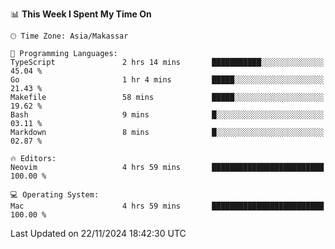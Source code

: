 <!--START_SECTION:waka-->
📊 **This Week I Spent My Time On** 

```text
🕑︎ Time Zone: Asia/Makassar

💬 Programming Languages: 
TypeScript               2 hrs 14 mins       ███████████░░░░░░░░░░░░░░   45.04 % 
Go                       1 hr 4 mins         █████░░░░░░░░░░░░░░░░░░░░   21.43 % 
Makefile                 58 mins             █████░░░░░░░░░░░░░░░░░░░░   19.62 % 
Bash                     9 mins              █░░░░░░░░░░░░░░░░░░░░░░░░   03.11 % 
Markdown                 8 mins              █░░░░░░░░░░░░░░░░░░░░░░░░   02.87 % 

🔥 Editors: 
Neovim                   4 hrs 59 mins       █████████████████████████   100.00 % 

💻 Operating System: 
Mac                      4 hrs 59 mins       █████████████████████████   100.00 % 
```


 Last Updated on 22/11/2024 18:42:30 UTC
<!--END_SECTION:waka-->
